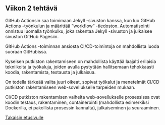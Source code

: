 ## Viikon 2 tehtävä

GitHub Actionsin saa toimimaan Jekyll -sivuston kanssa, kun luo GitHub Actions -työnkulun ja määrittää ”workflow” -tiedoston. 
Automatisointi onnistuu luomalla työnkulku, joka rakentaa Jekyll -sivuston ja julkaisee sivuston GitHub Pagesiin.

GitHub Actions -toiminnan ansiosta CI/CD-toimintoja on mahdollista luoda suoraan GitHubissa.

Kyseisen putkiston rakentamiseen on mahdollista käyttää laajalti erilaisia tekniikoita ja työkaluja, joiden avulla pystytään hallitsemaan tehokkaasti koodia, rakentamista, testausta ja julkaisua.

On todella tärkeää valita juuri oikeat, sopivat työkalut ja menetelmät CI/CD putkiston rakentamiseen web-sovellukselle tarpeiden mukaan.

CI/CD putkiston rakentamisen vaiheita web-sovellukselle prosessissa ovat koodin testaus, rakentaminen, containerointi (mahdollista esimerkiksi Dockerilla, ei pakollista prosessin kannalta), julkaiseminen ja seuraaminen.

[Takaisin etusivulle](index.md)
